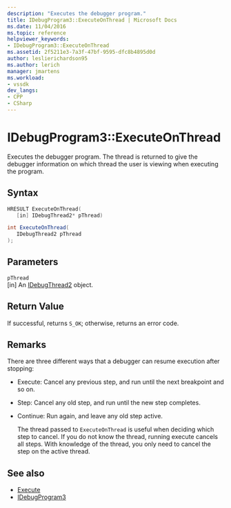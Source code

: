 ```yaml
---
description: "Executes the debugger program."
title: IDebugProgram3::ExecuteOnThread | Microsoft Docs
ms.date: 11/04/2016
ms.topic: reference
helpviewer_keywords:
- IDebugProgram3::ExecuteOnThread
ms.assetid: 2f5211e3-7a3f-47bf-9595-dfc8b4895d0d
author: leslierichardson95
ms.author: lerich
manager: jmartens
ms.workload:
- vssdk
dev_langs:
- CPP
- CSharp
---
```

# IDebugProgram3::ExecuteOnThread
Executes the debugger program. The thread is returned to give the debugger information on which thread the user is viewing when executing the program.

## Syntax

```cpp
HRESULT ExecuteOnThread(
   [in] IDebugThread2* pThread)
```

```csharp
int ExecuteOnThread(
   IDebugThread2 pThread
);
```

## Parameters
`pThread`\
[in] An [IDebugThread2](../../../extensibility/debugger/reference/idebugthread2.md) object.

## Return Value
 If successful, returns `S_OK`; otherwise, returns an error code.

## Remarks
 There are three different ways that a debugger can resume execution after stopping:

- Execute: Cancel any previous step, and run until the next breakpoint and so on.

- Step: Cancel any old step, and run until the new step completes.

- Continue: Run again, and leave any old step active.

  The thread passed to `ExecuteOnThread` is useful when deciding which step to cancel. If you do not know the thread, running execute cancels all steps. With knowledge of the thread, you only need to cancel the step on the active thread.

## See also
- [Execute](../../../extensibility/debugger/reference/idebugprogram2-execute.md)
- [IDebugProgram3](../../../extensibility/debugger/reference/idebugprogram3.md)
